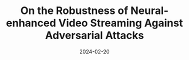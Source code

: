 ---
title: "On the Robustness of Neural-enhanced Video Streaming Against Adversarial Attacks"
authors:
- Qihua Zhou
- Jingcai Guo
- Song Guo
- Ruibin Li
- Jie Zhang
- Bingjie Wang
- Zhenda Xu
date: "2024-02-20"
# doi: ""


# Publication type.
# Legend: 0 = Uncategorized; 1 = Conference paper; 2 = Journal article;
# 3 = Preprint / Working Paper; 4 = Report; 5 = Book; 6 = Book section;
# 7 = Thesis; 8 = Patent
publication_types: ["1"]

# Publication name and optional abbreviated publication name.
publication: In the 38th Annual AAAI Conference on Artificial Intelligence (AAAI) (CCF-A)
#publication_short: In *INFOCOM* (CCF-A)

url_pdf: /files/ZhouAAAI2024.pdf
url_video: https://underline.io/lecture/91883-on-the-robustness-of-neural-enhanced-video-streaming-against-adversarial-attacks
# links:
# - name: Custom Link
#   url: http://example.org
# url_pdf: 
# url_code: '#'
# url_dataset: '#'
# url_poster: '#'
# url_project: ''
# url_slides: ''
# url_video: '#'

# Featured image
# To use, add an image named `featured.jpg/png` to your page's folder. 
# image:
#   caption: 'Image credit: [**Unsplash**](https://unsplash.com/photos/pLCdAaMFLTE)'
#   focal_point: ""
#   preview_only: false

# Associated Projects (optional).
#   Associate this publication with one or more of your projects.
#   Simply enter your project's folder or file name without extension.
#   E.g. `internal-project` references `content/project/internal-project/index.md`.
#   Otherwise, set `projects: []`.
projects: []
---